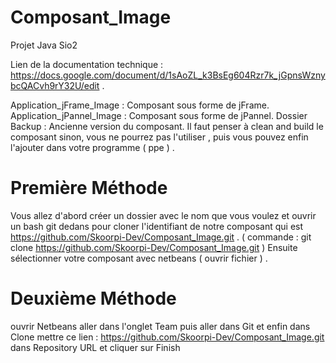 # Composant_Image
Projet Java Sio2

Lien de la documentation technique : https://docs.google.com/document/d/1sAoZL_k3BsEg604Rzr7k_jGpnsWznybcQACvh9rY32U/edit .

Application_jFrame_Image : Composant sous forme de jFrame.
Application_jPannel_Image : Composant sous forme de jPannel.
Dossier Backup : Ancienne version du composant.
Il faut penser à clean and build le composant sinon, vous ne pourrez pas l'utiliser , puis vous pouvez enfin l'ajouter dans votre programme ( ppe ) .
# Première Méthode
Vous allez d'abord créer un dossier avec le nom que vous voulez et ouvrir un bash git dedans pour cloner l'identifiant de notre composant qui est https://github.com/Skoorpi-Dev/Composant_Image.git . ( commande : git clone https://github.com/Skoorpi-Dev/Composant_Image.git )
Ensuite sélectionner votre composant avec netbeans ( ouvrir fichier ) .

# Deuxième Méthode

ouvrir Netbeans aller dans l'onglet Team  puis aller dans Git  et enfin dans Clone  mettre ce lien : https://github.com/Skoorpi-Dev/Composant_Image.git dans Repository URL et cliquer sur Finish



